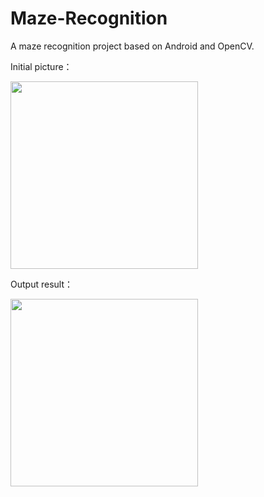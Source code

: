 # Maze-Recognition

A maze recognition project based on Android and OpenCV.

Initial picture：

<img src="https://github.com/cyz020403/maze_recognition/blob/main/in.jpg" width="300px">

Output result：

<img src="https://github.com/cyz020403/maze_recognition/blob/main/out.jpg" width="300px">
